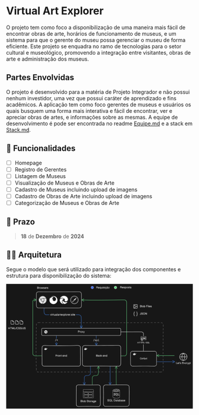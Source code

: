 # Virtual Art Explorer

O projeto tem como foco a disponibilização de uma maneira mais fácil de encontrar obras de arte, horários de funcionamento de museus, e um sistema para que o gerente do museu possa gerenciar o museu de forma eficiente. Este projeto se enquadra no ramo de tecnologias para o setor cultural e museológico, promovendo a integração entre visitantes, obras de arte e administração dos museus.

## Partes Envolvidas

O projeto é desenvolvido para a matéria de Projeto Integrador e não possui nenhum investidor, uma vez que possui caráter de aprendizado e fins acadêmicos. A aplicação tem como foco gerentes de museus e usuários os quais busquem uma forma mais interativa e fácil de encontrar, ver e apreciar obras de artes, e informações sobre as mesmas. A equipe de desenvolvimento é pode ser encontrada no readme [Equipe.md](../EQUIPE.md) e a stack em [Stack.md](../STACK.md).

## 🚀 Funcionalidades

- [ ] Homepage
- [ ] Registro de Gerentes
- [ ] Listagem de Museus
- [ ] Visualização de Museus e Obras de Arte
- [ ] Cadastro de Museus incluindo upload de imagens
- [ ] Cadastro de Obras de Arte incluindo upload de imagens
- [ ] Categorização de Museus e Obras de Arte

## 📆 Prazo

> **18** de **Dezembro** de **2024**

## 🧑‍💻 Arquitetura

Segue o modelo que será utilizado para integração dos componentes e estrutura para disponibilização do sistema:

![Diagrama de Arquitetura de Alto Nível - Componentes](../assets/images/DIAGRAMA.png)
